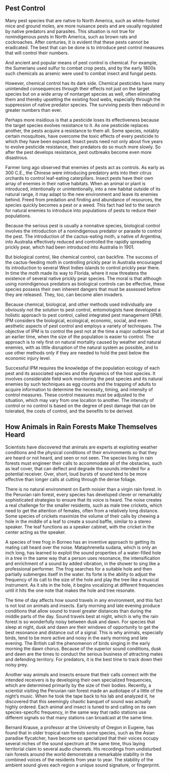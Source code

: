 ## Pest Control

Many pest species that are native to North America, such as white-footed mice and ground moles, are more nuisance pests and are usually regulated by native predators and parasites. This situation is not true for nonindigenous pests in North America, such as brown rats and cockroaches. After centuries, it is evident that these pests cannot be eradicated. The best that can be done is to introduce pest control measures that will control their numbers.

And ancient and popular means of pest control is chemical. For example, the Sumerians used sulfur to combat crop pests, and by the early 1800s such chemicals as arsenic were used to combat insect and fungal pests.

However, chemical control has its dark side. <span class="excerpt_highlight excerpt_highlight_3">Chemical pesticides have many unintended consequences through their effects not just on the target species but on a wide array of nontarget species as well, often eliminating them and thereby upsetting the existing food webs, especially through the suppression of native predator species. The surviving pests then rebound in greater numbers than ever.</span>

Perhaps more insidious is that a pesticide loses its effectiveness because the target species evolves resistance to it. As one pesticide replaces another, the pests acquire a resistance to them all. <span class="sentence_insertion sentence_insertion_9"></span>Some species, notably certain mosquitoes, have overcome the toxic effects of every pesticide to which they have been exposed. <span class="sentence_insertion sentence_insertion_9"></span>Insect pests need not only about five years to evolve pesticide resistance, their predators do so much more slowly. <span class="sentence_insertion sentence_insertion_9"></span>So after the pest develops resistance, pest outbreaks become even more disastrous. <span class="sentence_insertion sentence_insertion_9"></span>

Farmer long ago observed that enemies of pests act as controls. As early as 300 C.E., the Chinese were introducing predatory ants into their citrus orchards to control leaf-eating caterpillars. Insect pests have their own array of enemies in their native habitats. When an animal or plant is introduced, intentionally or unintentionally, into a new habitat outside of its natural range, it may adapt to the new environment and leave its enemies behind. Freed from predation and finding and abundance of resources, the species quickly becomes a pest or a weed. This fact had led to the search for natural enemies to introduce into populations of pests to reduce their populations.

Because the serious pest is usually a nonnative species, biological control involves the introduction of a nonindigenous predator or parasite to control the pest. The introduction of the cactus-eating moth, a native of Argentina, into Australia effectively reduced and controlled the rapidly spreading prickly pear, which had been introduced into Australia in 1901.

But biological control, like chemical control, can backfire. The success of the cactus-feeding moth in controlling prickly pear in Australia encouraged its introduction to several West Indies islands to control prickly pear there. In time the moth made its way to Florida, where it now threatens the existence of several native prickly pear species. The moral is that although using nonindigenous predators as biological controls can be effective, these species possess their own inherent dangers that must be assessed before they are released. They, too, can become alien invaders.

Because chemical, biological, and other methods used individually are obviously not the solution to pest control, entomologists have developed a holistic approach to pest control, called integrated pest management (IPM). IPM considers the biological, ecological, economic, social, and even aesthetic aspects of pest control and employs a variety of techniques. The objective of IPM is to control the pest not at the time a major outbreak but at an earlier time, when the size of the population is easier to control. The approach is to rely first on natural mortality caused by weather and natural enemies, with as little disruption of the natural system as possible, and to use other methods only if they are needed to hold the pest below the economic injury level.

Successful IPM requires the knowledge of the population ecology of each pest and its associated species and the dynamics of the host species. It involves considerable field work monitoring the pest species and its natural enemies by such techniques as egg counts and the trapping of adults to acquire information to determine the necessity, timing, and intensity of control measures. These control measures must be adjusted to the situation, which may vary from one location to another. The intensity of control or no control is based on the degree of pest damage that can be tolerated, the costs of control, and the benefits to be derived.

## How Animals in Rain Forests Make Themselves Heard

Scientists have discovered that animals are experts at exploiting weather conditions and the physical conditions of their environments so that they are heard or not heard, and seen or not seen. The species living in rain forests must engineer their calls to accommodate all of the obstacles, such as leaf cover, that can <span class="excerpt_highlight excerpt_highlight_1">deflect</span> and degrade the sounds intended for a potential receiver. Over, short, loud bursts of sound tend to be more effective than longer calls at cutting through the dense foliage.

There is no natural environment on Earth noisier than a virgin rain forest. In the Peruvian rain forest, every species has developed clever or remarkably sophisticated strategies to ensure that its voice is heard. The noise creates a real challenge for the smaller residents, such as male tree crickets, which need to get the attention of females, often from a relatively long distance. Some species of crickets maximize the volume of their calls by chewing a hole in the middle of a leaf to create a sound baffle, similar to a stereo speaker. The leaf functions as a speaker cabinet, with the cricket in the center acting as the speaker.

A species of tree frog in Borneo has an inventive approach to getting its mating call heard over the noise. Mataphrenella sudana, which is only an inch long, has learned to exploit the sound properties of a water-filled hole in a tree in the same way that a person uses resonance, the intensification and enrichment of a sound by added vibration, in the shower to sing like a professional performer. The frog searches for a suitable hole and then partially submerges itself in the water. Its forte is the ability to adjust the frequency of its call to the size of the hole and play the tree like a musical instrument. As it sits in the hole, it begins vocalizing at different frequencies until it hits the one note that makes the hole and tree resonate.

The time of day affects how sound travels in any environment, and this fact is not lost on animals and insects. Early morning and late evening produce conditions that allow sound to travel greater distances than during the middle parts of the day. Sound travels best at night, which is why the rain forest is so wonderfully noisy between dusk and dawn. For species that sleep at night, dusk and dawn are their windows of opportunity to get the best resonance and distance out of a signal. This is why animals, especially birds, tend to be more active and noisy in the early morning and late evening. The British call the phenomenon of birds singing in the early morning the dawn chorus. Because of the superior sound conditions, dusk and dawn are the times to conduct the serious business of attracting mates and defending territory. For predators, it is the best time to track down their noisy prey.

Another way animals and insects ensure that their calls connect with the intended receivers is by developing their own specialized frequencies, which are determined primarily by the size of their bodies. <span class="sentence_insertion sentence_insertion_9"></span>Recently, a scientist visiting the Peruvian rain forest made an audiotape of a little of the night’s music. <span class="sentence_insertion sentence_insertion_9"></span>When he took the tape back to his lab and analyzed it, he discovered that this seemingly chaotic banquet of sound was actually highly ordered. <span class="sentence_insertion sentence_insertion_9"></span>Each animal and insect is tuned to and calling on its own species-specific frequency, in the same way that radio stations use different signals so that many stations can broadcast at the same time. <span class="sentence_insertion sentence_insertion_9"></span>

Bernard Krause, a professor at the University of Oregon in Eugene, has found that in older tropical rain forests some species, such as the Asian paradise flycatcher, have become so specialized that their voices occupy several niches of the sound spectrum at the same time, thus laying territorial claim to several audio channels. His recordings from undisturbed rain forests around the world demonstrate a remarkable stability in the combined voices of the residents from year to year. The stability of the ambient sound gives each region a unique sound signature, or fingerprint.
